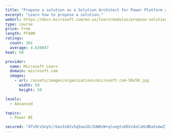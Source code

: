```yaml
---
title: "Propose a solution as a Solution Architect for Power Platform and Dynamics 365"
excerpt: "Learn how to propose a solution."
webUrl: https://docs.microsoft.com/en-us/learn/modules/propose-solution/
type: course
price: Free
length: PT40M
ratings:
  count: 261
  average: 4.639847
heat: 50

provider:
  name: Microsoft Learn
  domain: microsoft.com
  images:
    - url: /assets/images/organizations/microsoft.com-50x50.jpg
      width: 50
      height: 50

levels:
  - Advanced

topics:
  - Power BI

secured: "d7v9CvSnyS//bas5sD2v5q5ow1Dc1UW8zW+qluegtvU6Vz4xCuHLNDa5vmwZ7+ujhugeuk1SWa0mBIJpict+A0my0joWpcqeTQPuIUqqwYKHQhC5aSda1FQIOpimD2npPxX2gaVICUMAuqf0++tXBnYwHWo4S6SjV/BuOawPKaPM95hKAfBwV0SLAgWnpSSlcRbGQu7CgE6hGg3wed++irEbtfxiP1Zw5hZgkdgsA46SzvoM/0/8QdZ8+VIQKRC0lUfk1YFntZ4czdckDajxwmo2NKVQjDVwBXwHhCyQHMKABXgbXPJu1z7L3lnGxaRgQOyprvs9eHyg+uxO3q+x+bNWsatpbbqZBwSTYpgmz3mVozpvjTcxCeGRIyUJOogMGU4GuQp/KS7iFxGoQpEzLA==;0LSzdu/MS8kR0tzkBHeVow=="
---
```


